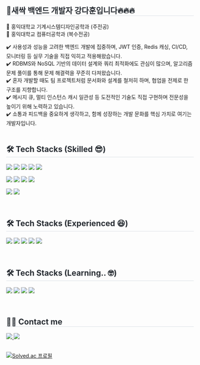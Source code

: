 <div style="text-align: left;">
    <h2 style="border-bottom: 1px solid #d8dee4; color: #282d33;"> 🌱새싹 백엔드 개발자 강다훈입니다🔥🔥🔥 </h2>
    <p>
        <div> 🏫 홍익대학교 기계시스템디자인공학과 (주전공)</div>
        <div> 🏫 홍익대학교 컴퓨터공학과 (복수전공)</div>
    </p>  
    <div> ✔️ 사용성과 성능을 고려한 백엔드 개발에 집중하며, JWT 인증, Redis 캐싱, CI/CD, 모니터링 등 실무 기술을 직접 익히고 적용해왔습니다. </div>
    <div> ✔️ RDBMS와 NoSQL 기반의 데이터 설계와 쿼리 최적화에도 관심이 많으며, 알고리즘 문제 풀이를 통해 문제 해결력을 꾸준히 다져왔습니다. </div>
    <div> ✔️ 혼자 개발할 때도 팀 프로젝트처럼 문서화와 설계를 철저히 하며, 협업을 전제로 한 구조를 지향합니다. </div>
    <div> ✔️ 메시지 큐, 멀티 인스턴스 캐시 일관성 등 도전적인 기술도 직접 구현하며 전문성을 높이기 위해 노력하고 있습니다. </div>
    <div> ✔️ 소통과 피드백을 중요하게 생각하고, 함께 성장하는 개발 문화를 핵심 가치로 여기는 개발자입니다. </div> 
</div> <br>
<div style="text-align: left;">
    <h2 style="border-bottom: 1px solid #d8dee4; color: #282d33;"> 🛠️ Tech Stacks (Skilled 😎) </h2>
    <div style="margin: ; text-align: left;" "text-align: left;">
        <p>
            <img src="https://img.shields.io/badge/springboot-6DB33F?style=for-the-badge&logo=springboot&logoColor=white">
            <img src="https://img.shields.io/badge/Java-007396?style=for-the-badge&logo=Java&logoColor=white">
            <img src="https://img.shields.io/badge/Python-3776AB?style=for-the-badge&logo=Python&logoColor=white">
            <img src="https://img.shields.io/badge/Git-F05032?style=for-the-badge&logo=Git&logoColor=white">
            <img src="https://img.shields.io/badge/MySQL-4479A1?style=for-the-badge&logo=MySQL&logoColor=white">
        </p>
        <p>
            <img src="https://img.shields.io/badge/AWS-232F3E?style=for-the-badge&logo=amazonwebservices&logoColor=white">
            <img src="https://img.shields.io/badge/MongoDB-47A248?style=for-the-badge&logo=MongoDB&logoColor=white">
            <img src="https://img.shields.io/badge/Docker-2496ED?style=for-the-badge&logo=Docker&logoColor=white">
            <img src="https://img.shields.io/badge/Redis-FF4438?style=for-the-badge&logo=Redis&logoColor=white">
        </p>
        <p>
            <img src="https://img.shields.io/badge/Github Actions-2088FF?style=for-the-badge&logo=githubactions&logoColor=white">
            <img src="https://img.shields.io/badge/RabbitMQ-FF6600?style=for-the-badge&logo=RabbitMQ&logoColor=white">
        </p>
    </div>
</div> <br>
<div style="text-align: left;">
    <h2 style="border-bottom: 1px solid #d8dee4; color: #282d33;"> 🛠️ Tech Stacks (Experienced 😆) </h2>
    <div style="margin: ; text-align: left;" "text-align: left;">
        <p>
            <img src="https://img.shields.io/badge/Flask-000000?style=for-the-badge&logo=Flask&logoColor=white">
            <img src="https://img.shields.io/badge/React-61DAFB?style=for-the-badge&logo=React&logoColor=white">
            <img src="https://img.shields.io/badge/Vue.js-4FC08D?style=for-the-badge&logo=Vue.js&logoColor=white">
            <img src="https://img.shields.io/badge/nginx-009639?style=for-the-badge&logo=nginx&logoColor=white">
            <img src="https://img.shields.io/badge/QueryDSL-000000?style=for-the-badge&logo=QueryDSL&logoColor=white">
        </p>
    </div>
</div> <br>
<div style="text-align: left;">
    <h2 style="border-bottom: 1px solid #d8dee4; color: #282d33;"> 🛠️ Tech Stacks (Learning.. 🤓) </h2>
    <div style="margin: ; text-align: left;" "text-align: left;">
        <p>
            <img src="https://img.shields.io/badge/kubernetes-326CE5?style=for-the-badge&logo=kubernetes&logoColor=white">
            <img src="https://img.shields.io/badge/Prometheus-E6522C?style=for-the-badge&logo=Prometheus&logoColor=white">
            <img src="https://img.shields.io/badge/Grafana-F46800?style=for-the-badge&logo=Grafana&logoColor=white">
            <img src="https://img.shields.io/badge/elasticsearch-005571?style=for-the-badge&logo=elasticsearch&logoColor=white">
        </p>
    </div>
</div> <br>
<div style="text-align: left;">
    <h2 style="border-bottom: 1px solid #d8dee4; color: #282d33;"> 🧑‍💻 Contact me </h2>
    <div style="text-align: left;"> 
        <a href=https://infrequent-target-d01.notion.site/1c7fb23c685280e7be6de2d57e1f9aa6?pvs=4>
            <img src="https://img.shields.io/badge/Notion-000000?style=for-the-badge&logo=Notion&logoColor=white&link=https://www.notion.so/abf73ab16cd54939a104ffa71250002f">
        </a>
        <a href=mailto:dahoon7151@gmail.com>
            <img src="https://img.shields.io/badge/Gmail-EA4335?style=for-the-badge&logo=Gmail&logoColor=white&link=mailto:dahoon7151@gmail.com">
        </a>
    </div>
</div> <br>


[![Solved.ac
프로필](http://mazassumnida.wtf/api/generate_badge?boj=dahoon7151)](https://solved.ac/dahoon7151)
